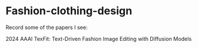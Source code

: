 # Fashion-clothing-design
Record some of the papers I see:

2024 AAAI TexFit: Text-Driven Fashion Image Editing with Diffusion Models
